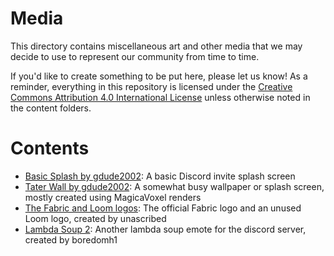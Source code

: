 # Media

This directory contains miscellaneous art and other media that we may decide to use to represent our community from time to time.

If you'd like to create something to be put here, please let us know! As a reminder, everything in this repository is licensed under the [Creative Commons Attribution 4.0 International License](/LICENSE.md) unless otherwise noted in the content folders.

# Contents

* [Basic Splash by gdude2002](/media/basic-splash): A basic Discord invite splash screen
* [Tater Wall by gdude2002](/media/tater-wall): A somewhat busy wallpaper or splash screen, mostly created using MagicaVoxel renders
* [The Fabric and Loom logos](/media/unascribed): The official Fabric logo and an unused Loom logo, created by unascribed
* [Lambda Soup 2](/media/lambda-soup-2): Another lambda soup emote for the discord server, created by boredomh1
